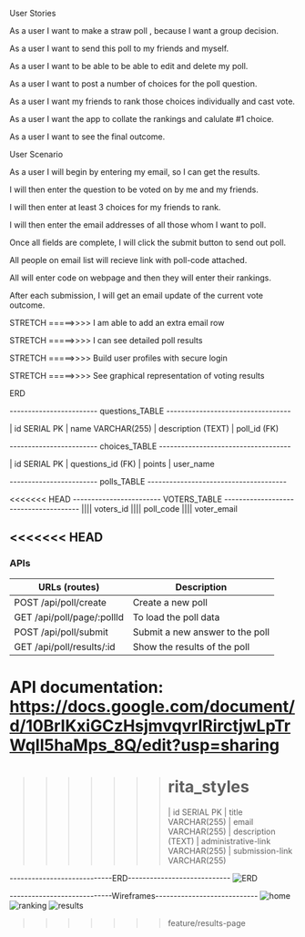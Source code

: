 User Stories

As a user I want to make a straw poll , because I want a group decision.

As a user I want to send this poll to my friends and myself.

As a user I want to be able to be able to edit and delete my poll.

As a user I want to post a number of choices for the poll question.

As a user I want my friends to rank those choices individually and cast vote.

As a user I want the app to collate the rankings and calulate #1 choice.

As a user I want to see the final outcome.

User Scenario

As a user I will begin by entering my email, so I can get the results.

I will then enter the question to be voted on by me and my friends.

I will then enter at least 3 choices for my friends to rank.

I will then enter the email addresses of all those whom I want to poll.

Once all fields are complete, I will click the submit button to send out poll.

All people on email list will recieve link with poll-code attached.

All will enter code on webpage and then they will enter their rankings.

After each submission, I will get an email update of the current vote outcome.

STRETCH =====>>>> I am able to add an extra email row

STRETCH =====>>>> I can see detailed poll results

STRETCH =====>>>> Build user profiles with secure login

STRETCH =====>>>> See graphical representation of voting results

ERD

------------------------ questions_TABLE ----------------------------------

| id SERIAL PK | name VARCHAR(255) | description (TEXT) | poll_id (FK)

------------------------ choices_TABLE ------------------------------------

| id SERIAL PK | questions_id (FK) | points | user_name

------------------------ polls_TABLE --------------------------------------

<<<<<<< HEAD
------------------------ VOTERS_TABLE --------------------------------------
|||| voters_id |||| poll_code |||| voter_email

## <<<<<<< HEAD

### APIs

| URLs (routes)              | Description                     |
| -------------------------- | ------------------------------- |
| POST /api/poll/create      | Create a new poll               |
| GET /api/poll/page/:pollId | To load the poll data           |
| POST /api/poll/submit      | Submit a new answer to the poll |
| GET /api/poll/results/:id  | Show the results of the poll    |

# API documentation: https://docs.google.com/document/d/10BrIKxiGCzHsjmvqvrlRirctjwLpTrWqIl5haMps_8Q/edit?usp=sharing

> > > > > > > # rita_styles
> > > > > > >
> > > > > > > | id SERIAL PK | title VARCHAR(255) | email VARCHAR(255) | description (TEXT) | administrative-link VARCHAR(255) | submission-link VARCHAR(255)

----------------------------ERD----------------------------
![ERD](photos/erd%20.jpg)

----------------------------Wireframes----------------------------
![home](photos/home.jpg)
![ranking](photos/ranking.jpg)
![results](photos/results.jpg)

> > > > > > > feature/results-page
